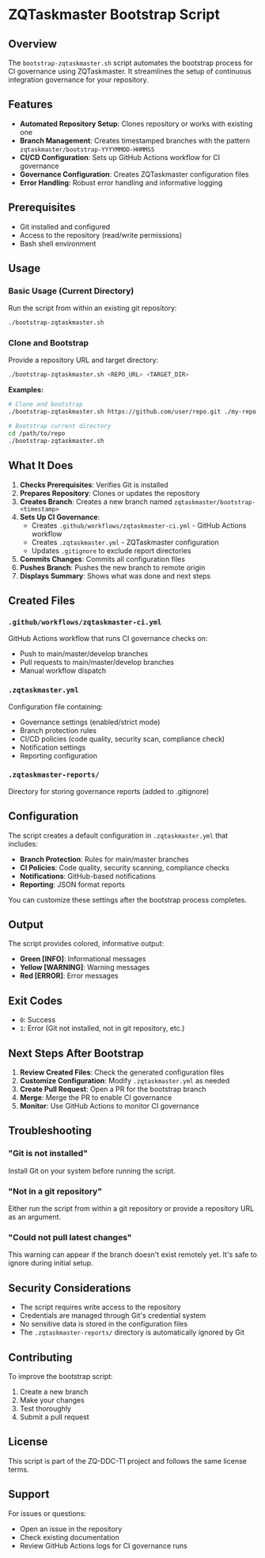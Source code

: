 # ZQTaskmaster Bootstrap Script

## Overview

The `bootstrap-zqtaskmaster.sh` script automates the bootstrap process for CI governance using ZQTaskmaster. It streamlines the setup of continuous integration governance for your repository.

## Features

- **Automated Repository Setup**: Clones repository or works with existing one
- **Branch Management**: Creates timestamped branches with the pattern `zqtaskmaster/bootstrap-YYYYMMDD-HHMMSS`
- **CI/CD Configuration**: Sets up GitHub Actions workflow for CI governance
- **Governance Configuration**: Creates ZQTaskmaster configuration files
- **Error Handling**: Robust error handling and informative logging

## Prerequisites

- Git installed and configured
- Access to the repository (read/write permissions)
- Bash shell environment

## Usage

### Basic Usage (Current Directory)

Run the script from within an existing git repository:

```bash
./bootstrap-zqtaskmaster.sh
```

### Clone and Bootstrap

Provide a repository URL and target directory:

```bash
./bootstrap-zqtaskmaster.sh <REPO_URL> <TARGET_DIR>
```

**Examples:**

```bash
# Clone and bootstrap
./bootstrap-zqtaskmaster.sh https://github.com/user/repo.git ./my-repo

# Bootstrap current directory
cd /path/to/repo
./bootstrap-zqtaskmaster.sh
```

## What It Does

1. **Checks Prerequisites**: Verifies Git is installed
2. **Prepares Repository**: Clones or updates the repository
3. **Creates Branch**: Creates a new branch named `zqtaskmaster/bootstrap-<timestamp>`
4. **Sets Up CI Governance**:
   - Creates `.github/workflows/zqtaskmaster-ci.yml` - GitHub Actions workflow
   - Creates `.zqtaskmaster.yml` - ZQTaskmaster configuration
   - Updates `.gitignore` to exclude report directories
5. **Commits Changes**: Commits all configuration files
6. **Pushes Branch**: Pushes the new branch to remote origin
7. **Displays Summary**: Shows what was done and next steps

## Created Files

### `.github/workflows/zqtaskmaster-ci.yml`

GitHub Actions workflow that runs CI governance checks on:
- Push to main/master/develop branches
- Pull requests to main/master/develop branches
- Manual workflow dispatch

### `.zqtaskmaster.yml`

Configuration file containing:
- Governance settings (enabled/strict mode)
- Branch protection rules
- CI/CD policies (code quality, security scan, compliance check)
- Notification settings
- Reporting configuration

### `.zqtaskmaster-reports/`

Directory for storing governance reports (added to .gitignore)

## Configuration

The script creates a default configuration in `.zqtaskmaster.yml` that includes:

- **Branch Protection**: Rules for main/master branches
- **CI Policies**: Code quality, security scanning, compliance checks
- **Notifications**: GitHub-based notifications
- **Reporting**: JSON format reports

You can customize these settings after the bootstrap process completes.

## Output

The script provides colored, informative output:
- **Green [INFO]**: Informational messages
- **Yellow [WARNING]**: Warning messages
- **Red [ERROR]**: Error messages

## Exit Codes

- `0`: Success
- `1`: Error (Git not installed, not in git repository, etc.)

## Next Steps After Bootstrap

1. **Review Created Files**: Check the generated configuration files
2. **Customize Configuration**: Modify `.zqtaskmaster.yml` as needed
3. **Create Pull Request**: Open a PR for the bootstrap branch
4. **Merge**: Merge the PR to enable CI governance
5. **Monitor**: Use GitHub Actions to monitor CI governance

## Troubleshooting

### "Git is not installed"
Install Git on your system before running the script.

### "Not in a git repository"
Either run the script from within a git repository or provide a repository URL as an argument.

### "Could not pull latest changes"
This warning can appear if the branch doesn't exist remotely yet. It's safe to ignore during initial setup.

## Security Considerations

- The script requires write access to the repository
- Credentials are managed through Git's credential system
- No sensitive data is stored in the configuration files
- The `.zqtaskmaster-reports/` directory is automatically ignored by Git

## Contributing

To improve the bootstrap script:
1. Create a new branch
2. Make your changes
3. Test thoroughly
4. Submit a pull request

## License

This script is part of the ZQ-DDC-T1 project and follows the same license terms.

## Support

For issues or questions:
- Open an issue in the repository
- Check existing documentation
- Review GitHub Actions logs for CI governance runs
